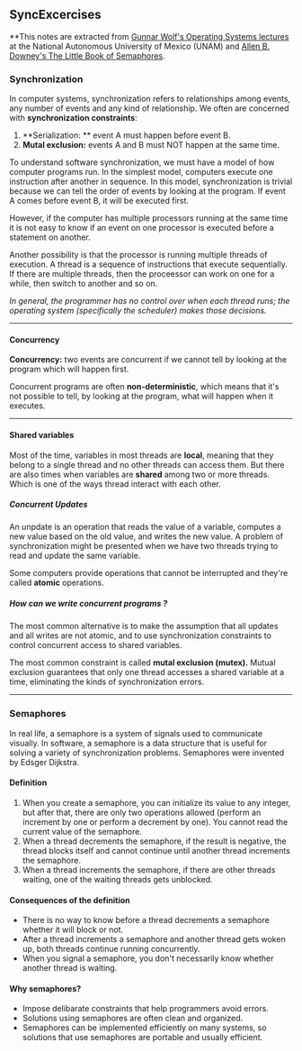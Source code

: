 ## SyncExcercises

**This notes are extracted from [Gunnar Wolf's Operating Systems lectures](http://gwolf.sistop.org/laminas/06-primitivas-sincronizacion.pdf) at the National Autonomous University of Mexico (UNAM) and [Allen B. Downey's The Little Book of Semaphores](http://greenteapress.com/semaphores/LittleBookOfSemaphores.pdf). 



### Synchronization 

In computer systems, synchronization refers to relationships among events, any number of events and any kind of relationship. We often are concerned with **synchronization constraints**: 

1. **Serialization: ** event A must happen before event B. 
2. **Mutal exclusion:** events A and B must NOT happen at the same time. 

To understand software synchronization, we must have a model of how computer programs run. In the simplest model, computers execute one instruction after another in sequence. In this model, synchronization is trivial because we can tell the order of events by looking at the program. If event A comes before event B, it will be executed first. 

However, if the computer has multiple processors running at the same time it is not easy to know if an event on one processor is executed before a statement on another. 

Another possibility is that the processor is running multiple threads of execution. A thread is a sequence of instructions that execute sequentially. If there are multiple threads, then the proceessor can work on one for a while, then switch to another and so on. 

*In general, the programmer has no control over when each thread runs; the operating system (specifically the scheduler) makes those decisions.*

---

#### Concurrency

**Concurrency:** two events are concurrent if we cannot tell by looking at the program which will happen first. 

Concurrent programs are often **non-deterministic**, which means that it's not possible to tell, by looking at the program, what will happen when it executes. 

---

#### Shared variables

Most of the time, variables in most threads are **local**, meaning that they belong to a single thread and no other threads can access them. But there are also times when variables are **shared** among two or more threads. Which is one of the ways thread interact with each other. 

##### Concurrent Updates

An unpdate is an operation that reads the value of a variable, computes a new value based on the old value, and writes the new value. A problem of synchronization might be presented when we have two threads trying to read and update the same variable. 

Some computers provide operations that cannot be interrupted and they're called **atomic** operations. 

##### How can we write concurrent programs ? 

The most common alternative is to make the assumption that all updates and all writes are not atomic, and to use synchronization constraints to control concurrent access to shared variables. 

The most common constraint is called **mutal exclusion (mutex).** Mutual exclusion guarantees that only one thread accesses a shared variable at a time, eliminating the kinds of synchronization errors. 

---



### Semaphores

In real life, a semaphore is a system of signals used to communicate visually. In software, a semaphore is a data structure that is useful for solving a variety of synchronization problems. Semaphores were invented by Edsger Dijkstra. 

#### Definition 

1. When you create a semaphore, you can initialize its value to any integer, but after that, there are only two operations allowed (perform an increment by one or perform a decrement by one). You cannot read the current value of the semaphore. 
2. When a thread decrements the semaphore, if the result is negative, the thread blocks itself and cannot continue until another thread increments the semaphore. 
3. When a thread increments the semaphore, if there are other threads waiting, one of the waiting threads gets unblocked. 

#### Consequences of the definition 

- There is no way to know before a thread decrements a semaphore whether it will block or not. 
- After a thread increments a semaphore and another thread gets woken up, both threads continue running concurrently. 
- When you signal a semaphore, you don't necessarily know whether another thread is waiting.

#### Why semaphores? 

- Impose delibarate constraints that help programmers avoid errors. 
- Solutions using semaphores are often clean and organized.
- Semaphores can be implemented efficiently on many systems, so solutions that use semaphores are portable and usually efficient. 

### 





